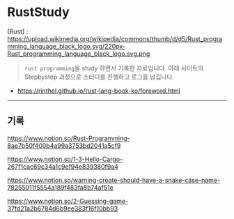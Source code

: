 # RustStudy

[Rust] : https://upload.wikimedia.org/wikipedia/commons/thumb/d/d5/Rust_programming_language_black_logo.svg/220px-Rust_programming_language_black_logo.svg.png

> `rust programming`을 study 하면서 기록한 자료입니다.
> 아래 사이트의 Stepbystep 과정으로 스터디를 진행하고 로그를 남깁니다.

- https://rinthel.github.io/rust-lang-book-ko/foreword.html

---

## 기록

https://www.notion.so/Rust-Programming-8ae7b50f400b4a99a3753bd2041a5cf9

https://www.notion.so/1-3-Hello-Cargo-267f1cac69c34a1c9ef94e839380f9a4

https://www.notion.so/warning-create-should-have-a-snake-case-name-78255011f5554a189f483fa8b74af51e

https://www.notion.so/2-Guessing-game-37fd21a2b6784d6b9ee383f16f10bb93